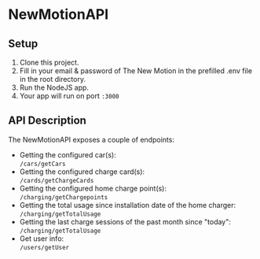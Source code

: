 # NewMotionAPI

## Setup
1. Clone this project.
2. Fill in your email & password of The New Motion in the prefilled .env file in the root directory.
3. Run the NodeJS app.
4. Your app will run on port `:3000`

## API Description
The NewMotionAPI exposes a couple of endpoints:
* Getting the configured car(s):<br>
`/cars/getCars`
* Getting the configured charge card(s):<br>
`/cards/getChargeCards`
* Getting the configured home charge point(s):<br>
`/charging/getChargepoints`
* Getting the total usage since installation date of the home charger:<br>
`/charging/getTotalUsage`
* Getting the last charge sessions of the past month since "today":<br>
`/charging/getTotalUsage`
* Get user info:<br>
`/users/getUser`
